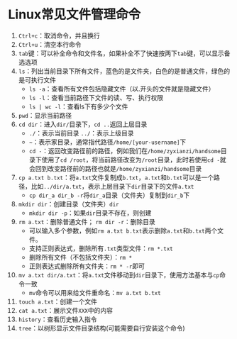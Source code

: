 # Linux常见文件管理命令
1. `Ctrl+c`：取消命令，并且换行
2. `Ctrl+u`：清空本行命令
3. `tab`键：可以补全命令和文件名，如果补全不了快速按两下`tab`键，可以显示备选选项
4. `ls`：列出当前目录下所有文件，蓝色的是文件夹，白色的是普通文件，绿色的是可执行文件
	- `ls -a`：查看所有文件包括隐藏文件（以.开头的文件就是隐藏文件）
	- `ls -l`：查看当前路径下文件的读、写、执行权限
	- `ls | wc -l`：查看ls下有多少个文件
5. `pwd`：显示当前路径
6. `cd dir`：进入`dir/`目录下，`cd ..`返回上层目录
	- `./`：表示当前目录 `../`：表示上级目录
	- `~`：表示家目录，通常指代路径`/home/[your-username]`下
	- `cd -`：返回改变路径前的路径，例如我们在`/home/zyxianzi/handsome`目录下使用了`cd /root`，将当前路径改变为`/root`目录，此时若使用`cd -`就会回到改变路径前的路径也就是`/home/zyxianzi/handsome`目录
7. `cp a.txt b.txt`：将`a.txt`文件复制成`b.txt`，`a.txt`和`b.txt`可以是一个路径，比如`../dir/a.txt`，表示上层目录下`dir`目录下的文件`a.txt`
	- `cp dir_a dir_b -r`将`dir_a`目录（文件夹）复制到`dir_b`下
8. `mkdir dir`：创建目录（文件夹）`dir`
	- `mkdir dir -p`：如果`dir`目录不存在，则创建
9. `rm a.txt`：删除普通文件； `rm dir -r`：删除目录
	- 可以输入多个参数，例如`rm a.txt b.txt`表示删除`a.txt`和`b.txt`两个文件。
	- 支持正则表达式，删除所有`.txt`类型文件：`rm *.txt`
	- 删除所有文件（不包括文件夹）：`rm *`
	- 正则表达式删除所有文件夹：`rm * -r`即可
10. `mv a.txt dir/a.txt`：将`a.txt`文件移动到`dir`目录下，使用方法基本与`cp`命令一致
	- `mv`命令可以用来给文件重命名：`mv a.txt b.txt`
11. `touch a.txt`：创建一个文件
12. `cat a.txt`：展示文件`XXX`中的内容
13. `history`：查看历史输入指令
14. `tree`：以树形显示文件目录结构(可能需要自行安装这个命令)